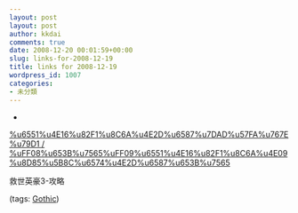 ```yaml
---
layout: post
layout: post
author: kkdai
comments: true
date: 2008-12-20 00:01:59+00:00
slug: links-for-2008-12-19
title: links for 2008-12-19
wordpress_id: 1007
categories:
- 未分類
---
```


  * 
                

[%u6551%u4E16%u82F1%u8C6A%u4E2D%u6587%u7DAD%u57FA%u767E%u79D1 / %uFF08%u653B%u7565%uFF09%u6551%u4E16%u82F1%u8C6A%u4E09%u8D85%u5B8C%u6574%u4E2D%u6587%u653B%u7565](http://gothicintw.pbwiki.com/%EF%BC%88%E6%94%BB%E7%95%A5%EF%BC%89%E6%95%91%E4%B8%96%E8%8B%B1%E8%B1%AA%E4%B8%89%E8%B6%85%E5%AE%8C%E6%95%B4%E4%B8%AD%E6%96%87%E6%94%BB%E7%95%A5#%u5287%u60C5%u653B%u7565%uFF08%u4E3B%u7DDA%u7BC7%uFF09)


                

救世英豪3-攻略


                

(tags: [Gothic](http://delicious.com/kkdai/Gothic))


            
